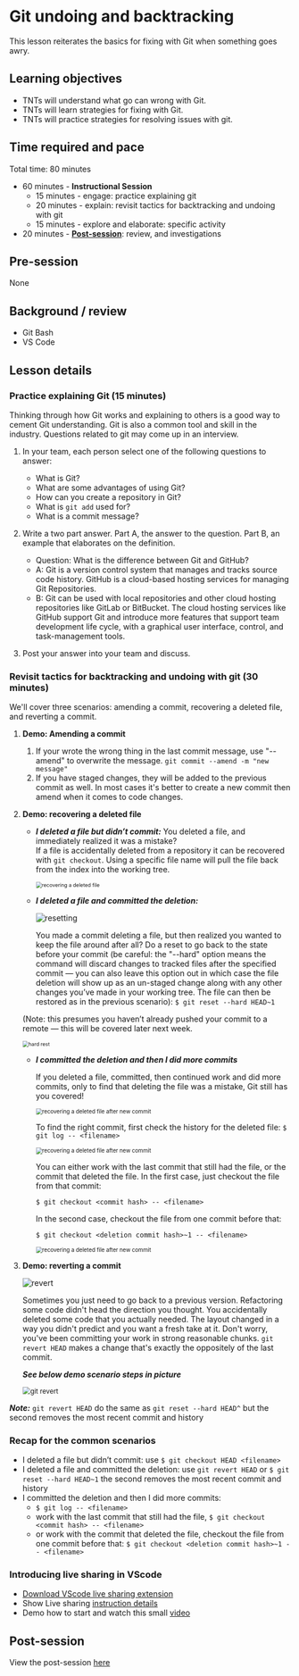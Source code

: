 # Git undoing and backtracking

This lesson reiterates the basics for fixing with Git when something goes awry.

## Learning objectives

* TNTs will understand what go can wrong with Git.
* TNTs will learn strategies for fixing with Git.
* TNTs will practice strategies for resolving issues with git.

## Time required and pace

Total time: 80 minutes

* 60 minutes - **Instructional Session**
    * 15 minutes - engage: practice explaining git
    * 20 minutes - explain: revisit tactics for backtracking and undoing with git
    * 15 minutes - explore and elaborate: specific activity
* 20 minutes - [**Post-session**](https://github.com/tnt-summer-academy/Curriculum/wiki/%5BENG1.5%5D-Git-undoing-and-backtracking): review, and investigations

## Pre-session

None

## Background / review

* Git Bash
* VS Code

## Lesson details

### Practice explaining Git (15 minutes)

Thinking through how Git works and explaining to others is a good way to cement Git understanding. Git is also a common tool and skill in the industry. Questions related to git may come up in an interview.

1. In your team, each person select one of the following questions to answer:
    * What is Git?
    * What are some advantages of using Git?
    * How can you create a repository in Git?
    * What is `git add` used for?
    * What is a commit message?

2. Write a two part answer. Part A, the answer to the question. Part B, an example that elaborates on the definition.
    * Question: What is the difference between Git and GitHub?
    * A: Git is a version control system that manages and tracks source code history. GitHub is a cloud-based hosting services for managing Git Repositories.
    * B: Git can be used with local repositories and other cloud hosting repositories like GitLab or BitBucket. The cloud hosting services like GitHub support Git and introduce more features that support team development life cycle, with a graphical user interface, control, and task-management tools.

3. Post your answer into your team and discuss.

### Revisit tactics for backtracking and undoing with git (30 minutes)

We'll cover three scenarios: amending a commit, recovering a deleted file, and reverting a commit.

1. **Demo: Amending a commit**
    1. If your wrote the wrong thing in the last commit message, use "--amend" to overwrite the message. `git commit --amend -m "new message"`
    2. If you have staged changes, they will be added to the previous commit as well. In most cases it's better to create a new commit then amend when it comes to code changes.

2. **Demo: recovering a deleted file**
    * ***I deleted a file but didn’t commit:***
      You deleted a file, and immediately realized it was a mistake?  
      If a file is accidentally deleted from a repository it can be recovered with `git checkout`. Using a specific file name will pull the file back from the index into the working tree.

      <img src="./[ENG1.5]recovering-a-deleted-file.png" alt="recovering a deleted file" style="zoom:65%;" />


    * ***I deleted a file and committed the deletion:***

        ![resetting](./[ENG1.5]-resetting.png)

        You made a commit deleting a file, but then realized you wanted to keep the file around after all? Do a reset to go back to the state before your commit (be careful: the "--hard" option means the command will discard changes to tracked files after the specified commit — you can also leave this option out in which case the file deletion will show up as an un-staged change along with any other changes you’ve made in your working tree. The file can then be restored as in the previous scenario):
    `$ git reset --hard HEAD~1`

    (Note: this presumes you haven’t already pushed your commit to a remote — this will be covered later next week.

    <img src="./[ENG1.5]recovering-a-deleted-file-aftercommit.png" alt="hard rest" style="zoom:65%;" />

    * ***I committed the deletion and then I did more commits***

      If you deleted a file, committed, then continued work and did more commits, only to find that deleting the file was a mistake, Git still has you covered! 
      
      <img src="./[ENG1.5]recover-deleted-after-newcommit-p1.png" alt="recovering a deleted file after new commit" style="zoom:70%;" />
      
      To find the right commit, first check the history for the deleted file: `$ git log -- <filename>` 

      <img src="./[ENG1.5]-hash-for-needed-file.png" alt="recovering a deleted file after new commit" style="zoom:70%;" />

      You can either work with the last commit that still had the file, or the commit that deleted the file. In the first case, just checkout the file from that commit: 

      `$ git checkout <commit hash> -- <filename>`

      In the second case, checkout the file from one commit before that:

      `$ git checkout <deletion commit hash>~1 -- <filename>`

      <img src="./[ENG1.5]recover-deleted-after-newcommit-p2.png" alt="recovering a deleted file after new commit" style="zoom:70%;" />

3. **Demo: reverting a commit**

   ![revert](./[ENG1.5]-revert.png)

    Sometimes you just need to go back to a previous version. Refactoring some code didn't head the direction you thought. You accidentally deleted some code that you actually needed. The layout changed in a way you didn't predict and you want a fresh take at it. Don't worry, you've been committing your work in strong reasonable chunks.
    `git revert HEAD` makes a change that's exactly the oppositely of the last commit.

    ***See below demo scenario steps in picture***

    <img src="./[ENG1.5]gitRevert.png" alt="git revert" style="zoom:85%;" /> 

***Note:*** `git revert HEAD` do the same as `git reset --hard HEAD^` but the second removes the most recent commit and history

### Recap for the common scenarios
 * I deleted a file but didn’t commit: use `$ git checkout HEAD <filename>`
 * I deleted a file and committed the deletion: use `git revert HEAD` or `$ git reset --hard HEAD~1` the second removes the most recent commit and history
 * I committed the deletion and then I did more commits: 
    * `$ git log -- <filename>` 
    * work with the last commit that still had the file, `$ git checkout <commit hash> -- <filename>`
    * or work with the commit that deleted the file, checkout the file from one commit before that: `$ git checkout <deletion commit hash>~1 -- <filename>`

### Introducing live sharing in VScode

* [Download VScode live sharing extension](https://marketplace.visualstudio.com/items?itemName=MS-vsliveshare.vsliveshare-pack)
* Show Live sharing [instruction details](https://github.com/tnt-summer-academy/Curriculum/blob/main/Reference/VSCode_Live_Share.md)
* Demo how to start and watch this small [video](https://www.youtube.com/watch?v=9QXwSg9-2qQ&feature=emb_title)

## Post-session

View the post-session [here](https://github.com/tnt-summer-academy/Curriculum/wiki/%5BENG1.5%5D-Git-undoing-and-backtracking)